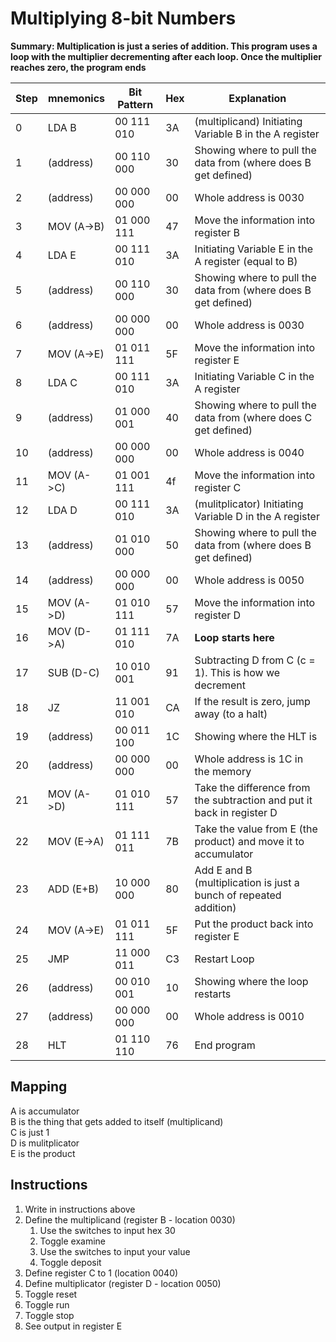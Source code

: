 # Multiplying 8-bit Numbers

**Summary: Multiplication is just a series of addition. This program uses a loop with the multiplier decrementing after each loop. Once the multiplier reaches zero, the program ends**

| Step |  mnemonics  |  Bit Pattern  |  Hex   | Explanation |
|------|-------------|---------------|--------|-------------|
|  0   | LDA B       | 00 111 010    |  3A    | (multiplicand) Initiating Variable B in the A register |
|  1   | (address)   | 00 110 000    |  30    | Showing where to pull the data from (where does B get defined) |
|  2   | (address)   | 00 000 000    |  00    | Whole address is 0030 |
|  3   | MOV (A->B)  | 01 000 111    |  47    | Move the information into register B |
|  4   | LDA E       | 00 111 010    |  3A    | Initiating Variable E in the A register (equal to B)|
|  5   | (address)   | 00 110 000    |  30    | Showing where to pull the data from (where does B get defined) |
|  6   | (address)   | 00 000 000    |  00    | Whole address is 0030 |
|  7   | MOV (A->E)  | 01 011 111    |  5F    | Move the information into register E |
|  8   | LDA C       | 00 111 010    |  3A    | Initiating Variable C in the A register |
|  9   | (address)   | 01 000 001    |  40    | Showing where to pull the data from (where does C get defined) |
|  10  | (address)   | 00 000 000    |  00    | Whole address is 0040 |
|  11  | MOV (A->C)  | 01 001 111    |  4f    | Move the information into register C |
|  12  | LDA D       | 00 111 010    |  3A    | (mulitplicator) Initiating Variable D in the A register |
|  13  | (address)   | 01 010 000    |  50    | Showing where to pull the data from (where does B get defined) |
|  14  | (address)   | 00 000 000    |  00    | Whole address is 0050 |
|  15  | MOV (A->D)  | 01 010 111    |  57    | Move the information into register D |
|  16  | MOV (D->A)  | 01 111 010    |  7A    | **Loop starts here** |
|  17  | SUB (D-C)   | 10 010 001    |  91    | Subtracting D from C (c = 1). This is how we decrement |
|  18  | JZ          | 11 001 010    |  CA    | If the result is zero, jump away (to a halt) |
|  19  | (address)   | 00 011 100    |  1C    | Showing where the HLT is |
|  20  | (address)   | 00 000 000    |  00    | Whole address is 1C in the memory |
|  21  | MOV (A->D)  | 01 010 111    |  57    | Take the difference from the subtraction and put it back in register D |
|  22  | MOV (E->A)  | 01 111 011    |  7B    | Take the value from E (the product) and move it to accumulator |
|  23  | ADD (E+B)   | 10 000 000    |  80    | Add E and B (multiplication is just a bunch of repeated addition) |
|  24  | MOV (A->E)  | 01 011 111    |  5F    | Put the product back into register E |
|  25  | JMP         | 11 000 011    |  C3    | Restart Loop |
|  26  | (address)   | 00 010 001    |  10    | Showing where the loop restarts |
|  27  | (address)   | 00 000 000    |  00    | Whole address is 0010 |
|  28  | HLT         | 01 110 110    |  76    | End program |

## Mapping
A is accumulator <br>
B is the thing that gets added to itself (multiplicand)<br>
C is just 1 <br>
D is mulitplicator <br>
E is the product <br>

## Instructions
1. Write in instructions above
2. Define the multiplicand (register B - location 0030)
    1. Use the switches to input hex 30
    2. Toggle examine
    3. Use the switches to input your value
    4. Toggle deposit
3. Define register C to 1 (location 0040)
4. Define multiplicator (register D - location 0050)
5. Toggle reset
6. Toggle run
7. Toggle stop
8. See output in register E

